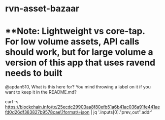# rvn-asset-bazaar

# **Note: Lightweight vs core-tap.  For low volume assets, API calls should work, but for large volume a version of this app that uses ravend needs to built 









@apdan510, What is this here for?  You mind throwing a label on it if you want to keep it in the README.md?

curl -s https://blockchain.info/tx/25ecdc29903aa8f80efb51a6b41ac036a91fe441aefd0d26df383827b9578cae\?format\=json | jq '.inputs[0]."prev_out".addr'
